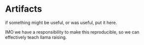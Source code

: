# Artifacts

if something might be useful, or was useful, put it here.

IMO we have a responsibility to make this reproducible, so we can effectively teach llama raising.